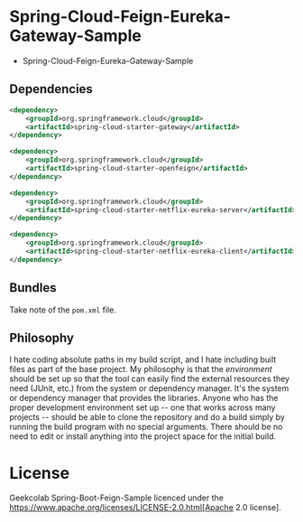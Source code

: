 # Spring-Cloud-Feign-Eureka-Gateway-Sample
- Spring-Cloud-Feign-Eureka-Gateway-Sample

## Dependencies

```xml
<dependency>
    <groupId>org.springframework.cloud</groupId>
    <artifactId>spring-cloud-starter-gateway</artifactId>
</dependency>
```
```xml
<dependency>
    <groupId>org.springframework.cloud</groupId>
    <artifactId>spring-cloud-starter-openfeign</artifactId>
</dependency>
```
```xml
<dependency>
    <groupId>org.springframework.cloud</groupId>
    <artifactId>spring-cloud-starter-netflix-eureka-server</artifactId>
</dependency>

<dependency>
    <groupId>org.springframework.cloud</groupId>
    <artifactId>spring-cloud-starter-netflix-eureka-client</artifactId>
</dependency>
```

## Bundles

Take note of the `pom.xml` file.

## Philosophy

I hate coding absolute paths in my build script, and I hate including
built files as part of the base project. My philosophy is that the
*environment* should be set up so that the tool can easily find the
external resources they need (JUnit, etc.) from the system or
dependency manager. It's the system or dependency manager that
provides the libraries. Anyone who has the proper development
environment set up -- one that works across many projects -- should be
able to clone the repository and do a build simply by running the
build program with no special arguments. There should be no need to
edit or install anything into the project space for the initial build.

# License
Geekcolab Spring-Boot-Feign-Sample licenced under the https://www.apache.org/licenses/LICENSE-2.0.html[Apache 2.0 license].
